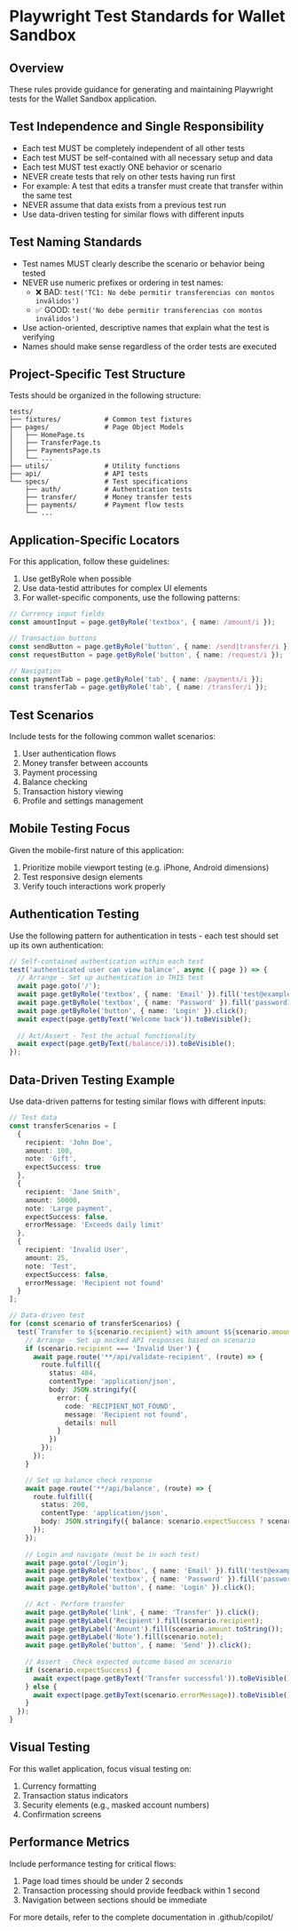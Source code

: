 # Playwright Test Standards for Wallet Sandbox

## Overview

These rules provide guidance for generating and maintaining Playwright tests for the Wallet Sandbox application.

## Test Independence and Single Responsibility

- Each test MUST be completely independent of all other tests
- Each test MUST be self-contained with all necessary setup and data
- Each test MUST test exactly ONE behavior or scenario
- NEVER create tests that rely on other tests having run first
- For example: A test that edits a transfer must create that transfer within the same test
- NEVER assume that data exists from a previous test run
- Use data-driven testing for similar flows with different inputs

## Test Naming Standards

- Test names MUST clearly describe the scenario or behavior being tested
- NEVER use numeric prefixes or ordering in test names:
  - ❌ BAD: `test('TC1: No debe permitir transferencias con montos inválidos')`
  - ✅ GOOD: `test('No debe permitir transferencias con montos inválidos')`
- Use action-oriented, descriptive names that explain what the test is verifying
- Names should make sense regardless of the order tests are executed

## Project-Specific Test Structure

Tests should be organized in the following structure:
```
tests/
├── fixtures/           # Common test fixtures
├── pages/              # Page Object Models
│   ├── HomePage.ts
│   ├── TransferPage.ts
│   ├── PaymentsPage.ts
│   └── ...
├── utils/              # Utility functions
├── api/                # API tests
└── specs/              # Test specifications
    ├── auth/           # Authentication tests
    ├── transfer/       # Money transfer tests
    ├── payments/       # Payment flow tests
    └── ...
```

## Application-Specific Locators

For this application, follow these guidelines:
1. Use getByRole when possible
2. Use data-testid attributes for complex UI elements
3. For wallet-specific components, use the following patterns:

```typescript
// Currency input fields
const amountInput = page.getByRole('textbox', { name: /amount/i });

// Transaction buttons
const sendButton = page.getByRole('button', { name: /send|transfer/i });
const requestButton = page.getByRole('button', { name: /request/i });

// Navigation
const paymentTab = page.getByRole('tab', { name: /payments/i });
const transferTab = page.getByRole('tab', { name: /transfer/i });
```

## Test Scenarios

Include tests for the following common wallet scenarios:

1. User authentication flows
2. Money transfer between accounts
3. Payment processing
4. Balance checking
5. Transaction history viewing
6. Profile and settings management

## Mobile Testing Focus

Given the mobile-first nature of this application:
1. Prioritize mobile viewport testing (e.g. iPhone, Android dimensions)
2. Test responsive design elements
3. Verify touch interactions work properly

## Authentication Testing

Use the following pattern for authentication in tests - each test should set up its own authentication:

```typescript
// Self-contained authentication within each test
test('authenticated user can view balance', async ({ page }) => {
  // Arrange - Set up authentication in THIS test
  await page.goto('/');
  await page.getByRole('textbox', { name: 'Email' }).fill('test@example.com');
  await page.getByRole('textbox', { name: 'Password' }).fill('password123');
  await page.getByRole('button', { name: 'Login' }).click();
  await expect(page.getByText('Welcome back')).toBeVisible();
  
  // Act/Assert - Test the actual functionality
  await expect(page.getByText(/balance/i)).toBeVisible();
});
```

## Data-Driven Testing Example

Use data-driven patterns for testing similar flows with different inputs:

```typescript
// Test data
const transferScenarios = [
  { 
    recipient: 'John Doe', 
    amount: 100, 
    note: 'Gift',
    expectSuccess: true 
  },
  { 
    recipient: 'Jane Smith', 
    amount: 50000, 
    note: 'Large payment',
    expectSuccess: false,
    errorMessage: 'Exceeds daily limit'
  },
  { 
    recipient: 'Invalid User', 
    amount: 25, 
    note: 'Test',
    expectSuccess: false,
    errorMessage: 'Recipient not found' 
  }
];

// Data-driven test
for (const scenario of transferScenarios) {
  test(`Transfer to ${scenario.recipient} with amount $${scenario.amount}`, async ({ page }) => {
    // Arrange - Set up mocked API responses based on scenario
    if (scenario.recipient === 'Invalid User') {
      await page.route('**/api/validate-recipient', (route) => {
        route.fulfill({
          status: 404,
          contentType: 'application/json',
          body: JSON.stringify({ 
            error: { 
              code: 'RECIPIENT_NOT_FOUND', 
              message: 'Recipient not found', 
              details: null 
            } 
          })
        });
      });
    }

    // Set up balance check response
    await page.route('**/api/balance', (route) => {
      route.fulfill({
        status: 200,
        contentType: 'application/json',
        body: JSON.stringify({ balance: scenario.expectSuccess ? scenario.amount * 2 : 10 })
      });
    });
    
    // Login and navigate (must be in each test)
    await page.goto('/login');
    await page.getByRole('textbox', { name: 'Email' }).fill('test@example.com');
    await page.getByRole('textbox', { name: 'Password' }).fill('password123');
    await page.getByRole('button', { name: 'Login' }).click();
    
    // Act - Perform transfer
    await page.getByRole('link', { name: 'Transfer' }).click();
    await page.getByLabel('Recipient').fill(scenario.recipient);
    await page.getByLabel('Amount').fill(scenario.amount.toString());
    await page.getByLabel('Note').fill(scenario.note);
    await page.getByRole('button', { name: 'Send' }).click();
    
    // Assert - Check expected outcome based on scenario
    if (scenario.expectSuccess) {
      await expect(page.getByText('Transfer successful')).toBeVisible();
    } else {
      await expect(page.getByText(scenario.errorMessage)).toBeVisible();
    }
  });
}
```

## Visual Testing

For this wallet application, focus visual testing on:
1. Currency formatting
2. Transaction status indicators
3. Security elements (e.g., masked account numbers)
4. Confirmation screens

## Performance Metrics

Include performance testing for critical flows:
1. Page load times should be under 2 seconds
2. Transaction processing should provide feedback within 1 second
3. Navigation between sections should be immediate

For more details, refer to the complete documentation in .github/copilot/
